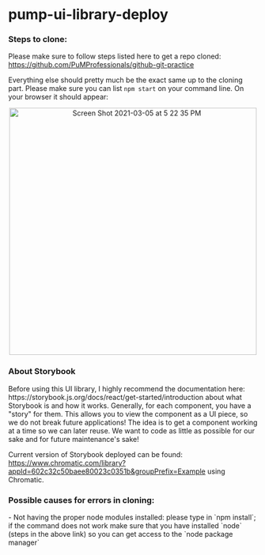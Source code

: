# pump-ui-library-deploy

### Steps to clone: 
Please make sure to follow steps listed here to get a repo cloned: https://github.com/PuMProfessionals/github-git-practice

Everything else should pretty much be the exact same up to the cloning part. Please make sure you can list `npm start` on your command line. On your browser it should appear:
<div align="center">
  <img width="500" alt="Screen Shot 2021-03-05 at 5 22 35 PM" src="https://user-images.githubusercontent.com/62865150/110180240-691ed100-7dd7-11eb-863f-ee390841a9b0.png">
<div>
    
<div align="left">
  <h3> About Storybook </h3>
Before using this UI library, I highly recommend the documentation here: https://storybook.js.org/docs/react/get-started/introduction about what Storybook is and how it works. Generally, for each component, you have a "story" for them. This allows you to view the component as a UI piece, so we do not break future applications! The idea is to get a component working at a time so we can later reuse. We want to code as little as possible for our sake and for future maintenance's sake!

Current version of Storybook deployed can be found: https://www.chromatic.com/library?appId=602c32c50baee80023c0351b&groupPrefix=Example using Chromatic.

<h3> Possible causes for errors in cloning: </h3>
- Not having the proper node modules installed: please type in `npm install`; if the command does not work make sure that you have installed `node` (steps in the above link) so you can get access to the `node package manager`
<div>
